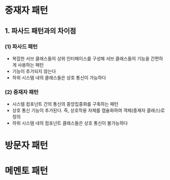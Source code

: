# 중재자 패턴
## 1. 파사드 패턴과의 차이점
### (1) 파사드 패턴
- 복잡한 서브 클래스들의 상위 인터페이스를 구성해 서브 클래스들의 기능을 간편하게 사용하는 패턴
- 기능이 추가되지 않는다
- 하위 시스템 내의 클래스들은 상호 통신이 가능하다
### (2) 중재자 패턴
- 시스템 컴포넌트 간의 통신의 중앙집중화를 구축하는 패턴
- 상호 통신 기능이 추가된다. 즉, 상호작용 자체를 캡슐화하여 객체(중재자 클래스)로 정의
- 하위 시스템 내의 컴포넌트 클래스들은 상호 통신이 불가능하다

# 방문자 패턴

# 메멘토 패턴

